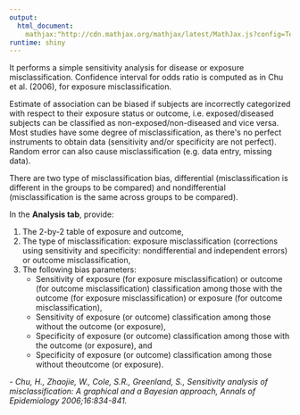 ```yaml
---
output: 
  html_document:
    mathjax:"http://cdn.mathjax.org/mathjax/latest/MathJax.js?config=TeX-AMS-MML_HTMLorMML"
runtime: shiny
---
```

It performs a simple sensitivity analysis for disease or exposure
misclassification.
Confidence interval for odds ratio is computed as in Chu et al. (2006), for
exposure misclassification.

Estimate of association can be biased if subjects are incorrectly categorized
with respect to their exposure status or outcome, i.e. exposed/diseased subjects
can be classified as non-exposed/non-diseased and vice versa.
Most studies have some degree of misclassification, as there's no perfect
instruments to obtain data (sensitivity and/or specificity are not perfect).
Random error can also cause misclassification (e.g. data entry, missing data).

There are two type of misclassification bias, differential (misclassification is
different in the groups to be compared) and nondifferential (misclassification
is the same across groups to be compared).

In the **Analysis tab**, provide:

1. The 2-by-2 table of exposure and outcome,
2. The type of misclassification: exposure misclassification (corrections using
   sensitivity and specificity: nondifferential and independent errors) or
   outcome misclassification,
3. The following bias parameters:
    - Sensitivity of exposure (for exposure misclassification) or outcome (for
      outcome misclassification) classification among those with the outcome
      (for exposure misclassification) or exposure (for outcome misclassification),
    - Sensitivity of exposure (or outcome) classification among those without
      the outcome (or exposure),
    - Specificity of exposure (or outcome) classification among those with the
      outcome (or exposure), and
    - Specificity of exposure (or outcome) classification among those without
      theoutcome (or exposure).


*- Chu, H., Zhaojie, W., Cole, S.R., Greenland, S., Sensitivity analysis of
  misclassification: A graphical and a Bayesian approach, Annals of
  Epidemiology 2006;16:834-841.*
